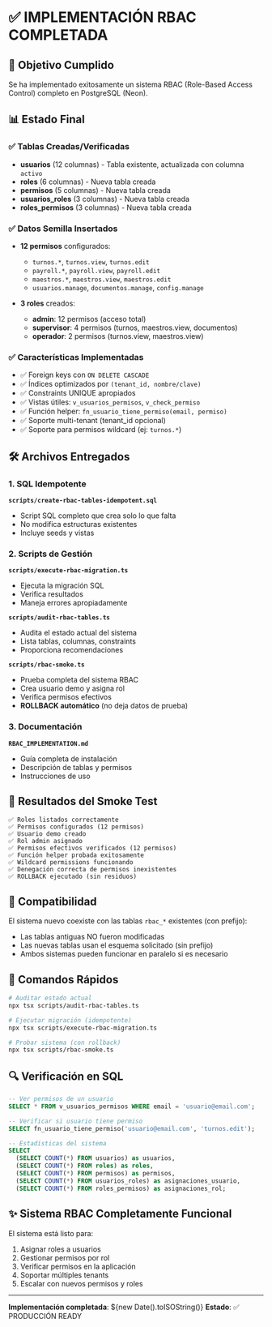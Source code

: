 # ✅ IMPLEMENTACIÓN RBAC COMPLETADA

## 🎯 Objetivo Cumplido
Se ha implementado exitosamente un sistema RBAC (Role-Based Access Control) completo en PostgreSQL (Neon).

## 📊 Estado Final

### ✅ Tablas Creadas/Verificadas
- **usuarios** (12 columnas) - Tabla existente, actualizada con columna `activo`
- **roles** (6 columnas) - Nueva tabla creada
- **permisos** (5 columnas) - Nueva tabla creada
- **usuarios_roles** (3 columnas) - Nueva tabla creada
- **roles_permisos** (3 columnas) - Nueva tabla creada

### ✅ Datos Semilla Insertados
- **12 permisos** configurados:
  - `turnos.*`, `turnos.view`, `turnos.edit`
  - `payroll.*`, `payroll.view`, `payroll.edit`  
  - `maestros.*`, `maestros.view`, `maestros.edit`
  - `usuarios.manage`, `documentos.manage`, `config.manage`

- **3 roles** creados:
  - **admin**: 12 permisos (acceso total)
  - **supervisor**: 4 permisos (turnos, maestros.view, documentos)
  - **operador**: 2 permisos (turnos.view, maestros.view)

### ✅ Características Implementadas
- ✅ Foreign keys con `ON DELETE CASCADE`
- ✅ Índices optimizados por `(tenant_id, nombre/clave)`
- ✅ Constraints UNIQUE apropiados
- ✅ Vistas útiles: `v_usuarios_permisos`, `v_check_permiso`
- ✅ Función helper: `fn_usuario_tiene_permiso(email, permiso)`
- ✅ Soporte multi-tenant (tenant_id opcional)
- ✅ Soporte para permisos wildcard (ej: `turnos.*`)

## 🛠️ Archivos Entregados

### 1. SQL Idempotente
**`scripts/create-rbac-tables-idempotent.sql`**
- Script SQL completo que crea solo lo que falta
- No modifica estructuras existentes
- Incluye seeds y vistas

### 2. Scripts de Gestión
**`scripts/execute-rbac-migration.ts`**
- Ejecuta la migración SQL
- Verifica resultados
- Maneja errores apropiadamente

**`scripts/audit-rbac-tables.ts`**
- Audita el estado actual del sistema
- Lista tablas, columnas, constraints
- Proporciona recomendaciones

**`scripts/rbac-smoke.ts`**
- Prueba completa del sistema RBAC
- Crea usuario demo y asigna rol
- Verifica permisos efectivos
- **ROLLBACK automático** (no deja datos de prueba)

### 3. Documentación
**`RBAC_IMPLEMENTATION.md`**
- Guía completa de instalación
- Descripción de tablas y permisos
- Instrucciones de uso

## 🧪 Resultados del Smoke Test

```
✅ Roles listados correctamente
✅ Permisos configurados (12 permisos)
✅ Usuario demo creado
✅ Rol admin asignado
✅ Permisos efectivos verificados (12 permisos)
✅ Función helper probada exitosamente
✅ Wildcard permissions funcionando
✅ Denegación correcta de permisos inexistentes
✅ ROLLBACK ejecutado (sin residuos)
```

## 🔄 Compatibilidad

El sistema nuevo coexiste con las tablas `rbac_*` existentes (con prefijo):
- Las tablas antiguas NO fueron modificadas
- Las nuevas tablas usan el esquema solicitado (sin prefijo)
- Ambos sistemas pueden funcionar en paralelo si es necesario

## 📝 Comandos Rápidos

```bash
# Auditar estado actual
npx tsx scripts/audit-rbac-tables.ts

# Ejecutar migración (idempotente)
npx tsx scripts/execute-rbac-migration.ts

# Probar sistema (con rollback)
npx tsx scripts/rbac-smoke.ts
```

## 🔍 Verificación en SQL

```sql
-- Ver permisos de un usuario
SELECT * FROM v_usuarios_permisos WHERE email = 'usuario@email.com';

-- Verificar si usuario tiene permiso
SELECT fn_usuario_tiene_permiso('usuario@email.com', 'turnos.edit');

-- Estadísticas del sistema
SELECT 
  (SELECT COUNT(*) FROM usuarios) as usuarios,
  (SELECT COUNT(*) FROM roles) as roles,
  (SELECT COUNT(*) FROM permisos) as permisos,
  (SELECT COUNT(*) FROM usuarios_roles) as asignaciones_usuario,
  (SELECT COUNT(*) FROM roles_permisos) as asignaciones_rol;
```

## ✨ Sistema RBAC Completamente Funcional

El sistema está listo para:
1. Asignar roles a usuarios
2. Gestionar permisos por rol
3. Verificar permisos en la aplicación
4. Soportar múltiples tenants
5. Escalar con nuevos permisos y roles

---

**Implementación completada**: ${new Date().toISOString()}
**Estado**: ✅ PRODUCCIÓN READY

